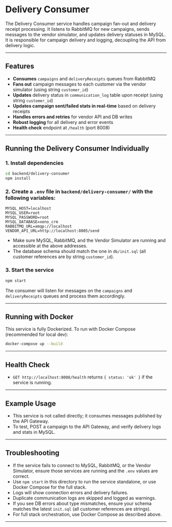 # Delivery Consumer

The Delivery Consumer service handles campaign fan-out and delivery receipt processing. It listens to RabbitMQ for new campaigns, sends messages to the vendor simulator, and updates delivery statuses in MySQL. It is responsible for campaign delivery and logging, decoupling the API from delivery logic.

---

## Features

- **Consumes** `campaigns` and `deliveryReceipts` queues from RabbitMQ
- **Fans out** campaign messages to each customer via the vendor simulator (using string `customer_id`)
- **Updates** delivery status in `communication_log` table upon receipt (using string `customer_id`)
- **Updates campaign sent/failed stats in real-time** based on delivery receipts
- **Handles errors and retries** for vendor API and DB writes
- **Robust logging** for all delivery and error events
- **Health check** endpoint at `/health` (port 8008)

---

## Running the Delivery Consumer Individually

### 1. Install dependencies

```bash
cd backend/delivery-consumer
npm install
```

### 2. Create a `.env` file in `backend/delivery-consumer/` with the following variables:

```
MYSQL_HOST=localhost
MYSQL_USER=root
MYSQL_PASSWORD=root
MYSQL_DATABASE=xeno_crm
RABBITMQ_URL=amqp://localhost
VENDOR_API_URL=http://localhost:8005/send
```

- Make sure MySQL, RabbitMQ, and the Vendor Simulator are running and accessible at the above addresses.
- The database schema should match the one in `db/init.sql` (all customer references are by string `customer_id`).

### 3. Start the service

```bash
npm start
```

The consumer will listen for messages on the `campaigns` and `deliveryReceipts` queues and process them accordingly.

---

## Running with Docker

This service is fully Dockerized. To run with Docker Compose (recommended for local dev):

```bash
docker-compose up --build
```

---

## Health Check

- `GET http://localhost:8008/health` returns `{ status: 'ok' }` if the service is running.

---

## Example Usage

- This service is not called directly; it consumes messages published by the API Gateway.
- To test, POST a campaign to the API Gateway, and verify delivery logs and stats in MySQL.

---

## Troubleshooting

- If the service fails to connect to MySQL, RabbitMQ, or the Vendor Simulator, ensure those services are running and the `.env` values are correct.
- Use `npm start` in this directory to run the service standalone, or use Docker Compose for the full stack.
- Logs will show connection errors and delivery failures.
- Duplicate communication logs are skipped and logged as warnings.
- If you see DB errors about type mismatches, ensure your schema matches the latest `init.sql` (all customer references are strings).
- For full stack orchestration, use Docker Compose as described above.

---
